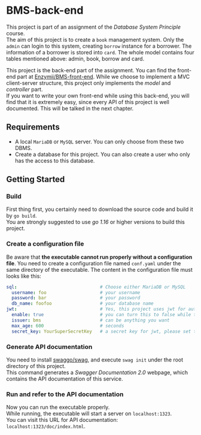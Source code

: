# BMS-back-end

This project is part of an assignment of the *Database System Principle* course.  
The aim of this project is to create a `book` management system. Only the `admin` can login to this system, creating `borrow` instance for a borrower. The information of a borrower is stored into `card`. The whole model contains four tables mentioned above: admin, book, borrow and card.  

This project is the back-end part of the assignment. You can find the front-end part at [Enzymii/BMS-front-end](https://github.com/Enzymii/BMS-front-end). While we choose to implement a MVC client-server structure, this project only implements the *model* and *controller* part.  
If you want to write your own front-end while using this back-end, you will find that it is extremely easy, since every API of this project is well documented. This will be talked in the next chapter.  

## Requirements
- A local `MariaDB` or `MySQL` server. You can only choose from these two DBMS.  
- Create a database for this project. You can also create a user who only has the access to this database.  

## Getting Started

### Build
First thing first, you certainly need to download the source code and build it by `go build`.  
You are strongly suggested to use *go 1.16* or higher versions to build this project.  

### Create a configuration file
Be aware that **the executable cannot run properly without a configuration file**. You need to create a configuration file named `conf.yaml` under the same directory of the executable. The content in the configuration file must looks like this:  

```yaml
sql:                               # Choose either MariaDB or MySQL
  username: foo                    # your username
  password: bar                    # your password
  db_name: foofoo                  # your database name
jwt:                               # Yes, this project uses jwt for authentication
  enable: true                     # you can turn this to false while testing this API
  issuer: bms                      # can be anything you want
  max_age: 600                     # seconds
  secret_key: YourSuperSecretKey   # a secret key for jwt, please set this properly!!!
```

### Generate API documentation
You need to install [swaggo/swag](https://github.com/swaggo/swag), 
and execute `swag init` under the root directory of this project.  
This command generates a *Swagger Documentation 2.0* webpage, which contains the API documentation of this service.  

### Run and refer to the API documentation
Now you can run the executable properly.  
While running, the executable will start a server on `localhost:1323`.  
You can visit this URL for API documentation: `localhost:1323/doc/index.html`.  